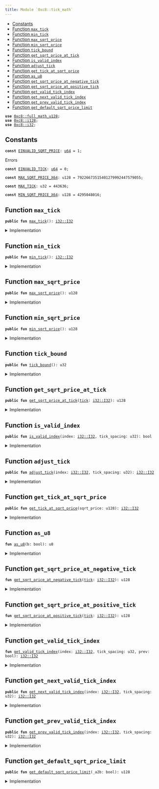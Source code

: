 ```yaml
---
title: Module `0xc8::tick_math`
---
```




-  [Constants](#@Constants_0)
-  [Function `max_tick`](#0xc8_tick_math_max_tick)
-  [Function `min_tick`](#0xc8_tick_math_min_tick)
-  [Function `max_sqrt_price`](#0xc8_tick_math_max_sqrt_price)
-  [Function `min_sqrt_price`](#0xc8_tick_math_min_sqrt_price)
-  [Function `tick_bound`](#0xc8_tick_math_tick_bound)
-  [Function `get_sqrt_price_at_tick`](#0xc8_tick_math_get_sqrt_price_at_tick)
-  [Function `is_valid_index`](#0xc8_tick_math_is_valid_index)
-  [Function `adjust_tick`](#0xc8_tick_math_adjust_tick)
-  [Function `get_tick_at_sqrt_price`](#0xc8_tick_math_get_tick_at_sqrt_price)
-  [Function `as_u8`](#0xc8_tick_math_as_u8)
-  [Function `get_sqrt_price_at_negative_tick`](#0xc8_tick_math_get_sqrt_price_at_negative_tick)
-  [Function `get_sqrt_price_at_positive_tick`](#0xc8_tick_math_get_sqrt_price_at_positive_tick)
-  [Function `get_valid_tick_index`](#0xc8_tick_math_get_valid_tick_index)
-  [Function `get_next_valid_tick_index`](#0xc8_tick_math_get_next_valid_tick_index)
-  [Function `get_prev_valid_tick_index`](#0xc8_tick_math_get_prev_valid_tick_index)
-  [Function `get_default_sqrt_price_limit`](#0xc8_tick_math_get_default_sqrt_price_limit)


<pre><code><b>use</b> <a href="../bfc-system/full_math_u128.md#0xc8_full_math_u128">0xc8::full_math_u128</a>;
<b>use</b> <a href="../bfc-system/i128.md#0xc8_i128">0xc8::i128</a>;
<b>use</b> <a href="../bfc-system/i32.md#0xc8_i32">0xc8::i32</a>;
</code></pre>



<a name="@Constants_0"></a>

## Constants


<a name="0xc8_tick_math_EINVALID_SQRT_PRICE"></a>



<pre><code><b>const</b> <a href="../bfc-system/tick_math.md#0xc8_tick_math_EINVALID_SQRT_PRICE">EINVALID_SQRT_PRICE</a>: <a href="../move-stdlib/u64.md#0x1_u64">u64</a> = 1;
</code></pre>



<a name="0xc8_tick_math_EINVALID_TICK"></a>

Errors


<pre><code><b>const</b> <a href="../bfc-system/tick_math.md#0xc8_tick_math_EINVALID_TICK">EINVALID_TICK</a>: <a href="../move-stdlib/u64.md#0x1_u64">u64</a> = 0;
</code></pre>



<a name="0xc8_tick_math_MAX_SQRT_PRICE_X64"></a>



<pre><code><b>const</b> <a href="../bfc-system/tick_math.md#0xc8_tick_math_MAX_SQRT_PRICE_X64">MAX_SQRT_PRICE_X64</a>: u128 = 79226673515401279992447579055;
</code></pre>



<a name="0xc8_tick_math_MAX_TICK"></a>



<pre><code><b>const</b> <a href="../bfc-system/tick_math.md#0xc8_tick_math_MAX_TICK">MAX_TICK</a>: u32 = 443636;
</code></pre>



<a name="0xc8_tick_math_MIN_SQRT_PRICE_X64"></a>



<pre><code><b>const</b> <a href="../bfc-system/tick_math.md#0xc8_tick_math_MIN_SQRT_PRICE_X64">MIN_SQRT_PRICE_X64</a>: u128 = 4295048016;
</code></pre>



<a name="0xc8_tick_math_max_tick"></a>

## Function `max_tick`



<pre><code><b>public</b> <b>fun</b> <a href="../bfc-system/tick_math.md#0xc8_tick_math_max_tick">max_tick</a>(): <a href="../bfc-system/i32.md#0xc8_i32_I32">i32::I32</a>
</code></pre>



<details>
<summary>Implementation</summary>


<pre><code><b>public</b> <b>fun</b> <a href="../bfc-system/tick_math.md#0xc8_tick_math_max_tick">max_tick</a>(): I32 {
    <a href="../bfc-system/i32.md#0xc8_i32_from">i32::from</a>(<a href="../bfc-system/tick_math.md#0xc8_tick_math_MAX_TICK">MAX_TICK</a>)
}
</code></pre>



</details>

<a name="0xc8_tick_math_min_tick"></a>

## Function `min_tick`



<pre><code><b>public</b> <b>fun</b> <a href="../bfc-system/tick_math.md#0xc8_tick_math_min_tick">min_tick</a>(): <a href="../bfc-system/i32.md#0xc8_i32_I32">i32::I32</a>
</code></pre>



<details>
<summary>Implementation</summary>


<pre><code><b>public</b> <b>fun</b> <a href="../bfc-system/tick_math.md#0xc8_tick_math_min_tick">min_tick</a>(): I32 {
    <a href="../bfc-system/i32.md#0xc8_i32_neg_from">i32::neg_from</a>(<a href="../bfc-system/tick_math.md#0xc8_tick_math_MAX_TICK">MAX_TICK</a>)
}
</code></pre>



</details>

<a name="0xc8_tick_math_max_sqrt_price"></a>

## Function `max_sqrt_price`



<pre><code><b>public</b> <b>fun</b> <a href="../bfc-system/tick_math.md#0xc8_tick_math_max_sqrt_price">max_sqrt_price</a>(): u128
</code></pre>



<details>
<summary>Implementation</summary>


<pre><code><b>public</b> <b>fun</b> <a href="../bfc-system/tick_math.md#0xc8_tick_math_max_sqrt_price">max_sqrt_price</a>(): u128 {
    <a href="../bfc-system/tick_math.md#0xc8_tick_math_MAX_SQRT_PRICE_X64">MAX_SQRT_PRICE_X64</a>
}
</code></pre>



</details>

<a name="0xc8_tick_math_min_sqrt_price"></a>

## Function `min_sqrt_price`



<pre><code><b>public</b> <b>fun</b> <a href="../bfc-system/tick_math.md#0xc8_tick_math_min_sqrt_price">min_sqrt_price</a>(): u128
</code></pre>



<details>
<summary>Implementation</summary>


<pre><code><b>public</b> <b>fun</b> <a href="../bfc-system/tick_math.md#0xc8_tick_math_min_sqrt_price">min_sqrt_price</a>(): u128 {
    <a href="../bfc-system/tick_math.md#0xc8_tick_math_MIN_SQRT_PRICE_X64">MIN_SQRT_PRICE_X64</a>
}
</code></pre>



</details>

<a name="0xc8_tick_math_tick_bound"></a>

## Function `tick_bound`



<pre><code><b>public</b> <b>fun</b> <a href="../bfc-system/tick_math.md#0xc8_tick_math_tick_bound">tick_bound</a>(): u32
</code></pre>



<details>
<summary>Implementation</summary>


<pre><code><b>public</b> <b>fun</b> <a href="../bfc-system/tick_math.md#0xc8_tick_math_tick_bound">tick_bound</a>(): u32 {
    <a href="../bfc-system/tick_math.md#0xc8_tick_math_MAX_TICK">MAX_TICK</a>
}
</code></pre>



</details>

<a name="0xc8_tick_math_get_sqrt_price_at_tick"></a>

## Function `get_sqrt_price_at_tick`



<pre><code><b>public</b> <b>fun</b> <a href="../bfc-system/tick_math.md#0xc8_tick_math_get_sqrt_price_at_tick">get_sqrt_price_at_tick</a>(<a href="../bfc-system/tick.md#0xc8_tick">tick</a>: <a href="../bfc-system/i32.md#0xc8_i32_I32">i32::I32</a>): u128
</code></pre>



<details>
<summary>Implementation</summary>


<pre><code><b>public</b> <b>fun</b> <a href="../bfc-system/tick_math.md#0xc8_tick_math_get_sqrt_price_at_tick">get_sqrt_price_at_tick</a>(<a href="../bfc-system/tick.md#0xc8_tick">tick</a>: I32): u128 {
    <b>assert</b>!(<a href="../bfc-system/i32.md#0xc8_i32_gte">i32::gte</a>(<a href="../bfc-system/tick.md#0xc8_tick">tick</a>, <a href="../bfc-system/tick_math.md#0xc8_tick_math_min_tick">min_tick</a>()) && <a href="../bfc-system/i32.md#0xc8_i32_lte">i32::lte</a>(<a href="../bfc-system/tick.md#0xc8_tick">tick</a>, <a href="../bfc-system/tick_math.md#0xc8_tick_math_max_tick">max_tick</a>()), <a href="../bfc-system/tick_math.md#0xc8_tick_math_EINVALID_TICK">EINVALID_TICK</a>);
    <b>if</b> (<a href="../bfc-system/i32.md#0xc8_i32_is_neg">i32::is_neg</a>(<a href="../bfc-system/tick.md#0xc8_tick">tick</a>)) {
        <a href="../bfc-system/tick_math.md#0xc8_tick_math_get_sqrt_price_at_negative_tick">get_sqrt_price_at_negative_tick</a>(<a href="../bfc-system/tick.md#0xc8_tick">tick</a>)
    } <b>else</b> {
        <a href="../bfc-system/tick_math.md#0xc8_tick_math_get_sqrt_price_at_positive_tick">get_sqrt_price_at_positive_tick</a>(<a href="../bfc-system/tick.md#0xc8_tick">tick</a>)
    }
}
</code></pre>



</details>

<a name="0xc8_tick_math_is_valid_index"></a>

## Function `is_valid_index`



<pre><code><b>public</b> <b>fun</b> <a href="../bfc-system/tick_math.md#0xc8_tick_math_is_valid_index">is_valid_index</a>(index: <a href="../bfc-system/i32.md#0xc8_i32_I32">i32::I32</a>, tick_spacing: u32): bool
</code></pre>



<details>
<summary>Implementation</summary>


<pre><code><b>public</b> <b>fun</b> <a href="../bfc-system/tick_math.md#0xc8_tick_math_is_valid_index">is_valid_index</a>(index: I32, tick_spacing: u32): bool {
    <b>let</b> in_range = <a href="../bfc-system/i32.md#0xc8_i32_gte">i32::gte</a>(index, <a href="../bfc-system/tick_math.md#0xc8_tick_math_min_tick">min_tick</a>()) && <a href="../bfc-system/i32.md#0xc8_i32_lte">i32::lte</a>(index, <a href="../bfc-system/tick_math.md#0xc8_tick_math_max_tick">max_tick</a>());
    in_range && (<a href="../bfc-system/i32.md#0xc8_i32_mod">i32::mod</a>(index, <a href="../bfc-system/i32.md#0xc8_i32_from">i32::from</a>(tick_spacing)) == <a href="../bfc-system/i32.md#0xc8_i32_from">i32::from</a>(0))
}
</code></pre>



</details>

<a name="0xc8_tick_math_adjust_tick"></a>

## Function `adjust_tick`



<pre><code><b>public</b> <b>fun</b> <a href="../bfc-system/tick_math.md#0xc8_tick_math_adjust_tick">adjust_tick</a>(index: <a href="../bfc-system/i32.md#0xc8_i32_I32">i32::I32</a>, tick_spacing: u32): <a href="../bfc-system/i32.md#0xc8_i32_I32">i32::I32</a>
</code></pre>



<details>
<summary>Implementation</summary>


<pre><code><b>public</b> <b>fun</b> <a href="../bfc-system/tick_math.md#0xc8_tick_math_adjust_tick">adjust_tick</a>(index: I32, tick_spacing: u32): I32 {
    <a href="../bfc-system/i32.md#0xc8_i32_mul">i32::mul</a>(<a href="../bfc-system/i32.md#0xc8_i32_div">i32::div</a>(index, <a href="../bfc-system/i32.md#0xc8_i32_from">i32::from</a>(tick_spacing)), <a href="../bfc-system/i32.md#0xc8_i32_from">i32::from</a>(tick_spacing))
}
</code></pre>



</details>

<a name="0xc8_tick_math_get_tick_at_sqrt_price"></a>

## Function `get_tick_at_sqrt_price`



<pre><code><b>public</b> <b>fun</b> <a href="../bfc-system/tick_math.md#0xc8_tick_math_get_tick_at_sqrt_price">get_tick_at_sqrt_price</a>(sqrt_price: u128): <a href="../bfc-system/i32.md#0xc8_i32_I32">i32::I32</a>
</code></pre>



<details>
<summary>Implementation</summary>


<pre><code><b>public</b> <b>fun</b> <a href="../bfc-system/tick_math.md#0xc8_tick_math_get_tick_at_sqrt_price">get_tick_at_sqrt_price</a>(sqrt_price: u128): I32 {
    <b>assert</b>!(sqrt_price &gt;= <a href="../bfc-system/tick_math.md#0xc8_tick_math_MIN_SQRT_PRICE_X64">MIN_SQRT_PRICE_X64</a> && sqrt_price &lt;= <a href="../bfc-system/tick_math.md#0xc8_tick_math_MAX_SQRT_PRICE_X64">MAX_SQRT_PRICE_X64</a>, <a href="../bfc-system/tick_math.md#0xc8_tick_math_EINVALID_SQRT_PRICE">EINVALID_SQRT_PRICE</a>);
    <b>let</b> <b>mut</b> r = sqrt_price;

    <b>let</b> <b>mut</b> msb = 0;

    <b>let</b> <b>mut</b> f: u8 = <a href="../bfc-system/tick_math.md#0xc8_tick_math_as_u8">as_u8</a>(r &gt;= 0x10000000000000000) &lt;&lt; 6; // If r &gt;= 2^64, f = 64 <b>else</b> 0
    msb = msb | f;
    r = r &gt;&gt; f;
    f = <a href="../bfc-system/tick_math.md#0xc8_tick_math_as_u8">as_u8</a>(r &gt;= 0x100000000) &lt;&lt; 5; // 2^32
    msb = msb | f;
    r = r &gt;&gt; f;
    f = <a href="../bfc-system/tick_math.md#0xc8_tick_math_as_u8">as_u8</a>(r &gt;= 0x10000) &lt;&lt; 4; // 2^16
    msb = msb | f;
    r = r &gt;&gt; f;
    f = <a href="../bfc-system/tick_math.md#0xc8_tick_math_as_u8">as_u8</a>(r &gt;= 0x100) &lt;&lt; 3; // 2^8
    msb = msb | f;
    r = r &gt;&gt; f;
    f = <a href="../bfc-system/tick_math.md#0xc8_tick_math_as_u8">as_u8</a>(r &gt;= 0x10) &lt;&lt; 2; // 2^4
    msb = msb | f;
    r = r &gt;&gt; f;
    f = <a href="../bfc-system/tick_math.md#0xc8_tick_math_as_u8">as_u8</a>(r &gt;= 0x4) &lt;&lt; 1; // 2^2
    msb = msb | f;
    r = r &gt;&gt; f;
    f = <a href="../bfc-system/tick_math.md#0xc8_tick_math_as_u8">as_u8</a>(r &gt;= 0x2) &lt;&lt; 0; // 2^0
    msb = msb | f;

    <b>let</b> <b>mut</b> log_2_x32 = <a href="../bfc-system/i128.md#0xc8_i128_shl">i128::shl</a>(<a href="../bfc-system/i128.md#0xc8_i128_sub">i128::sub</a>(<a href="../bfc-system/i128.md#0xc8_i128_from">i128::from</a>((msb <b>as</b> u128)), <a href="../bfc-system/i128.md#0xc8_i128_from">i128::from</a>(64)), 32);

    r = <b>if</b> (msb &gt;= 64) {
        sqrt_price &gt;&gt; (msb - 63)
    } <b>else</b> {
        sqrt_price &lt;&lt; (63 - msb)
    };

    <b>let</b> <b>mut</b> shift = 31;
    <b>while</b> (shift &gt;= 18) {
        r = ((r * r) &gt;&gt; 63);
        f = ((r &gt;&gt; 64) <b>as</b> u8);
        log_2_x32 = <a href="../bfc-system/i128.md#0xc8_i128_or">i128::or</a>(log_2_x32, <a href="../bfc-system/i128.md#0xc8_i128_shl">i128::shl</a>(<a href="../bfc-system/i128.md#0xc8_i128_from">i128::from</a>((f <b>as</b> u128)), shift));
        r = r &gt;&gt; f;
        shift = shift - 1;
    };

    <b>let</b> log_sqrt_10001 = <a href="../bfc-system/i128.md#0xc8_i128_mul">i128::mul</a>(log_2_x32, <a href="../bfc-system/i128.md#0xc8_i128_from">i128::from</a>(59543866431366u128));

    <b>let</b> tick_low = <a href="../bfc-system/i128.md#0xc8_i128_as_i32">i128::as_i32</a>(<a href="../bfc-system/i128.md#0xc8_i128_shr">i128::shr</a>(<a href="../bfc-system/i128.md#0xc8_i128_sub">i128::sub</a>(log_sqrt_10001, <a href="../bfc-system/i128.md#0xc8_i128_from">i128::from</a>(184467440737095516u128)), 64));
    <b>let</b> tick_high = <a href="../bfc-system/i128.md#0xc8_i128_as_i32">i128::as_i32</a>(<a href="../bfc-system/i128.md#0xc8_i128_shr">i128::shr</a>(<a href="../bfc-system/i128.md#0xc8_i128_add">i128::add</a>(log_sqrt_10001, <a href="../bfc-system/i128.md#0xc8_i128_from">i128::from</a>(15793534762490258745u128)), 64));

    <b>if</b> (<a href="../bfc-system/i32.md#0xc8_i32_eq">i32::eq</a>(tick_low, tick_high)) {
        <b>return</b> tick_low
    } <b>else</b> <b>if</b> (<a href="../bfc-system/tick_math.md#0xc8_tick_math_get_sqrt_price_at_tick">get_sqrt_price_at_tick</a>(tick_high) &lt;= sqrt_price) {
        <b>return</b> tick_high
    } <b>else</b> {
        <b>return</b> tick_low
    }
}
</code></pre>



</details>

<a name="0xc8_tick_math_as_u8"></a>

## Function `as_u8`



<pre><code><b>fun</b> <a href="../bfc-system/tick_math.md#0xc8_tick_math_as_u8">as_u8</a>(b: bool): u8
</code></pre>



<details>
<summary>Implementation</summary>


<pre><code><b>fun</b> <a href="../bfc-system/tick_math.md#0xc8_tick_math_as_u8">as_u8</a>(b: bool): u8 {
    <b>if</b> (b) {
        1
    } <b>else</b> {
        0
    }
}
</code></pre>



</details>

<a name="0xc8_tick_math_get_sqrt_price_at_negative_tick"></a>

## Function `get_sqrt_price_at_negative_tick`



<pre><code><b>fun</b> <a href="../bfc-system/tick_math.md#0xc8_tick_math_get_sqrt_price_at_negative_tick">get_sqrt_price_at_negative_tick</a>(<a href="../bfc-system/tick.md#0xc8_tick">tick</a>: <a href="../bfc-system/i32.md#0xc8_i32_I32">i32::I32</a>): u128
</code></pre>



<details>
<summary>Implementation</summary>


<pre><code><b>fun</b> <a href="../bfc-system/tick_math.md#0xc8_tick_math_get_sqrt_price_at_negative_tick">get_sqrt_price_at_negative_tick</a>(<a href="../bfc-system/tick.md#0xc8_tick">tick</a>: I32): u128 {
    <b>let</b> abs_tick = <a href="../bfc-system/i32.md#0xc8_i32_as_u32">i32::as_u32</a>(<a href="../bfc-system/i32.md#0xc8_i32_abs">i32::abs</a>(<a href="../bfc-system/tick.md#0xc8_tick">tick</a>));
    <b>let</b> <b>mut</b> ratio = <b>if</b> (abs_tick & 0x1 != 0) {
        18445821805675392311u128
    } <b>else</b> {
        18446744073709551616u128
    };
    <b>if</b> (abs_tick & 0x2 != 0) {
        ratio = <a href="../bfc-system/full_math_u128.md#0xc8_full_math_u128_mul_shr">full_math_u128::mul_shr</a>(ratio, 18444899583751176498u128, 64u8)
    };
    <b>if</b> (abs_tick & 0x4 != 0) {
        ratio = <a href="../bfc-system/full_math_u128.md#0xc8_full_math_u128_mul_shr">full_math_u128::mul_shr</a>(ratio, 18443055278223354162u128, 64u8);
    };
    <b>if</b> (abs_tick & 0x8 != 0) {
        ratio = <a href="../bfc-system/full_math_u128.md#0xc8_full_math_u128_mul_shr">full_math_u128::mul_shr</a>(ratio, 18439367220385604838u128, 64u8);
    };
    <b>if</b> (abs_tick & 0x10 != 0) {
        ratio = <a href="../bfc-system/full_math_u128.md#0xc8_full_math_u128_mul_shr">full_math_u128::mul_shr</a>(ratio, 18431993317065449817u128, 64u8);
    };
    <b>if</b> (abs_tick & 0x20 != 0) {
        ratio = <a href="../bfc-system/full_math_u128.md#0xc8_full_math_u128_mul_shr">full_math_u128::mul_shr</a>(ratio, 18417254355718160513u128, 64u8);
    };
    <b>if</b> (abs_tick & 0x40 != 0) {
        ratio = <a href="../bfc-system/full_math_u128.md#0xc8_full_math_u128_mul_shr">full_math_u128::mul_shr</a>(ratio, 18387811781193591352u128, 64u8);
    };
    <b>if</b> (abs_tick & 0x80 != 0) {
        ratio = <a href="../bfc-system/full_math_u128.md#0xc8_full_math_u128_mul_shr">full_math_u128::mul_shr</a>(ratio, 18329067761203520168u128, 64u8);
    };
    <b>if</b> (abs_tick & 0x100 != 0) {
        ratio = <a href="../bfc-system/full_math_u128.md#0xc8_full_math_u128_mul_shr">full_math_u128::mul_shr</a>(ratio, 18212142134806087854u128, 64u8);
    };
    <b>if</b> (abs_tick & 0x200 != 0) {
        ratio = <a href="../bfc-system/full_math_u128.md#0xc8_full_math_u128_mul_shr">full_math_u128::mul_shr</a>(ratio, 17980523815641551639u128, 64u8);
    };
    <b>if</b> (abs_tick & 0x400 != 0) {
        ratio = <a href="../bfc-system/full_math_u128.md#0xc8_full_math_u128_mul_shr">full_math_u128::mul_shr</a>(ratio, 17526086738831147013u128, 64u8);
    };
    <b>if</b> (abs_tick & 0x800 != 0) {
        ratio = <a href="../bfc-system/full_math_u128.md#0xc8_full_math_u128_mul_shr">full_math_u128::mul_shr</a>(ratio, 16651378430235024244u128, 64u8);
    };
    <b>if</b> (abs_tick & 0x1000 != 0) {
        ratio = <a href="../bfc-system/full_math_u128.md#0xc8_full_math_u128_mul_shr">full_math_u128::mul_shr</a>(ratio, 15030750278693429944u128, 64u8);
    };
    <b>if</b> (abs_tick & 0x2000 != 0) {
        ratio = <a href="../bfc-system/full_math_u128.md#0xc8_full_math_u128_mul_shr">full_math_u128::mul_shr</a>(ratio, 12247334978882834399u128, 64u8);
    };
    <b>if</b> (abs_tick & 0x4000 != 0) {
        ratio = <a href="../bfc-system/full_math_u128.md#0xc8_full_math_u128_mul_shr">full_math_u128::mul_shr</a>(ratio, 8131365268884726200u128, 64u8);
    };
    <b>if</b> (abs_tick & 0x8000 != 0) {
        ratio = <a href="../bfc-system/full_math_u128.md#0xc8_full_math_u128_mul_shr">full_math_u128::mul_shr</a>(ratio, 3584323654723342297u128, 64u8);
    };
    <b>if</b> (abs_tick & 0x10000 != 0) {
        ratio = <a href="../bfc-system/full_math_u128.md#0xc8_full_math_u128_mul_shr">full_math_u128::mul_shr</a>(ratio, 696457651847595233u128, 64u8);
    };
    <b>if</b> (abs_tick & 0x20000 != 0) {
        ratio = <a href="../bfc-system/full_math_u128.md#0xc8_full_math_u128_mul_shr">full_math_u128::mul_shr</a>(ratio, 26294789957452057u128, 64u8);
    };
    <b>if</b> (abs_tick & 0x40000 != 0) {
        ratio = <a href="../bfc-system/full_math_u128.md#0xc8_full_math_u128_mul_shr">full_math_u128::mul_shr</a>(ratio, 37481735321082u128, 64u8);
    };

    ratio
}
</code></pre>



</details>

<a name="0xc8_tick_math_get_sqrt_price_at_positive_tick"></a>

## Function `get_sqrt_price_at_positive_tick`



<pre><code><b>fun</b> <a href="../bfc-system/tick_math.md#0xc8_tick_math_get_sqrt_price_at_positive_tick">get_sqrt_price_at_positive_tick</a>(<a href="../bfc-system/tick.md#0xc8_tick">tick</a>: <a href="../bfc-system/i32.md#0xc8_i32_I32">i32::I32</a>): u128
</code></pre>



<details>
<summary>Implementation</summary>


<pre><code><b>fun</b> <a href="../bfc-system/tick_math.md#0xc8_tick_math_get_sqrt_price_at_positive_tick">get_sqrt_price_at_positive_tick</a>(<a href="../bfc-system/tick.md#0xc8_tick">tick</a>: I32): u128 {
    <b>let</b> abs_tick = <a href="../bfc-system/i32.md#0xc8_i32_as_u32">i32::as_u32</a>(<a href="../bfc-system/i32.md#0xc8_i32_abs">i32::abs</a>(<a href="../bfc-system/tick.md#0xc8_tick">tick</a>));
    <b>let</b> <b>mut</b> ratio = <b>if</b> (abs_tick & 0x1 != 0) {
        79232123823359799118286999567u128
    } <b>else</b> {
        79228162514264337593543950336u128
    };

    <b>if</b> (abs_tick & 0x2 != 0) {
        ratio = <a href="../bfc-system/full_math_u128.md#0xc8_full_math_u128_mul_shr">full_math_u128::mul_shr</a>(ratio, 79236085330515764027303304731u128, 96u8)
    };
    <b>if</b> (abs_tick & 0x4 != 0) {
        ratio = <a href="../bfc-system/full_math_u128.md#0xc8_full_math_u128_mul_shr">full_math_u128::mul_shr</a>(ratio, 79244008939048815603706035061u128, 96u8)
    };
    <b>if</b> (abs_tick & 0x8 != 0) {
        ratio = <a href="../bfc-system/full_math_u128.md#0xc8_full_math_u128_mul_shr">full_math_u128::mul_shr</a>(ratio, 79259858533276714757314932305u128, 96u8)
    };
    <b>if</b> (abs_tick & 0x10 != 0) {
        ratio = <a href="../bfc-system/full_math_u128.md#0xc8_full_math_u128_mul_shr">full_math_u128::mul_shr</a>(ratio, 79291567232598584799939703904u128, 96u8)
    };
    <b>if</b> (abs_tick & 0x20 != 0) {
        ratio = <a href="../bfc-system/full_math_u128.md#0xc8_full_math_u128_mul_shr">full_math_u128::mul_shr</a>(ratio, 79355022692464371645785046466u128, 96u8)
    };
    <b>if</b> (abs_tick & 0x40 != 0) {
        ratio = <a href="../bfc-system/full_math_u128.md#0xc8_full_math_u128_mul_shr">full_math_u128::mul_shr</a>(ratio, 79482085999252804386437311141u128, 96u8)
    };
    <b>if</b> (abs_tick & 0x80 != 0) {
        ratio = <a href="../bfc-system/full_math_u128.md#0xc8_full_math_u128_mul_shr">full_math_u128::mul_shr</a>(ratio, 79736823300114093921829183326u128, 96u8)
    };
    <b>if</b> (abs_tick & 0x100 != 0) {
        ratio = <a href="../bfc-system/full_math_u128.md#0xc8_full_math_u128_mul_shr">full_math_u128::mul_shr</a>(ratio, 80248749790819932309965073892u128, 96u8)
    };
    <b>if</b> (abs_tick & 0x200 != 0) {
        ratio = <a href="../bfc-system/full_math_u128.md#0xc8_full_math_u128_mul_shr">full_math_u128::mul_shr</a>(ratio, 81282483887344747381513967011u128, 96u8)
    };
    <b>if</b> (abs_tick & 0x400 != 0) {
        ratio = <a href="../bfc-system/full_math_u128.md#0xc8_full_math_u128_mul_shr">full_math_u128::mul_shr</a>(ratio, 83390072131320151908154831281u128, 96u8)
    };
    <b>if</b> (abs_tick & 0x800 != 0) {
        ratio = <a href="../bfc-system/full_math_u128.md#0xc8_full_math_u128_mul_shr">full_math_u128::mul_shr</a>(ratio, 87770609709833776024991924138u128, 96u8)
    };
    <b>if</b> (abs_tick & 0x1000 != 0) {
        ratio = <a href="../bfc-system/full_math_u128.md#0xc8_full_math_u128_mul_shr">full_math_u128::mul_shr</a>(ratio, 97234110755111693312479820773u128, 96u8)
    };
    <b>if</b> (abs_tick & 0x2000 != 0) {
        ratio = <a href="../bfc-system/full_math_u128.md#0xc8_full_math_u128_mul_shr">full_math_u128::mul_shr</a>(ratio, 119332217159966728226237229890u128, 96u8)
    };
    <b>if</b> (abs_tick & 0x4000 != 0) {
        ratio = <a href="../bfc-system/full_math_u128.md#0xc8_full_math_u128_mul_shr">full_math_u128::mul_shr</a>(ratio, 179736315981702064433883588727u128, 96u8)
    };
    <b>if</b> (abs_tick & 0x8000 != 0) {
        ratio = <a href="../bfc-system/full_math_u128.md#0xc8_full_math_u128_mul_shr">full_math_u128::mul_shr</a>(ratio, 407748233172238350107850275304u128, 96u8)
    };
    <b>if</b> (abs_tick & 0x10000 != 0) {
        ratio = <a href="../bfc-system/full_math_u128.md#0xc8_full_math_u128_mul_shr">full_math_u128::mul_shr</a>(ratio, 2098478828474011932436660412517u128, 96u8)
    };
    <b>if</b> (abs_tick & 0x20000 != 0) {
        ratio = <a href="../bfc-system/full_math_u128.md#0xc8_full_math_u128_mul_shr">full_math_u128::mul_shr</a>(ratio, 55581415166113811149459800483533u128, 96u8)
    };
    <b>if</b> (abs_tick & 0x40000 != 0) {
        ratio = <a href="../bfc-system/full_math_u128.md#0xc8_full_math_u128_mul_shr">full_math_u128::mul_shr</a>(ratio, 38992368544603139932233054999993551u128, 96u8)
    };

    ratio &gt;&gt; 32
}
</code></pre>



</details>

<a name="0xc8_tick_math_get_valid_tick_index"></a>

## Function `get_valid_tick_index`



<pre><code><b>fun</b> <a href="../bfc-system/tick_math.md#0xc8_tick_math_get_valid_tick_index">get_valid_tick_index</a>(index: <a href="../bfc-system/i32.md#0xc8_i32_I32">i32::I32</a>, tick_spacing: u32, prev: bool): <a href="../bfc-system/i32.md#0xc8_i32_I32">i32::I32</a>
</code></pre>



<details>
<summary>Implementation</summary>


<pre><code><b>fun</b> <a href="../bfc-system/tick_math.md#0xc8_tick_math_get_valid_tick_index">get_valid_tick_index</a>(index: I32, tick_spacing: u32, prev: bool): I32 {
    <b>if</b> (<a href="../bfc-system/tick_math.md#0xc8_tick_math_is_valid_index">is_valid_index</a>(index, tick_spacing)) {
        index
    } <b>else</b> {
        <b>let</b> spacing = <a href="../bfc-system/i32.md#0xc8_i32_from">i32::from</a>(tick_spacing);
        <b>let</b> valid_index = <a href="../bfc-system/i32.md#0xc8_i32_sub">i32::sub</a>(index, <a href="../bfc-system/i32.md#0xc8_i32_mod">i32::mod</a>(index, spacing));
        <b>if</b> (prev) {
            <a href="../bfc-system/i32.md#0xc8_i32_sub">i32::sub</a>(valid_index, spacing)
        } <b>else</b> {
            <a href="../bfc-system/i32.md#0xc8_i32_add">i32::add</a>(valid_index, spacing)
        }
    }
}
</code></pre>



</details>

<a name="0xc8_tick_math_get_next_valid_tick_index"></a>

## Function `get_next_valid_tick_index`



<pre><code><b>public</b> <b>fun</b> <a href="../bfc-system/tick_math.md#0xc8_tick_math_get_next_valid_tick_index">get_next_valid_tick_index</a>(index: <a href="../bfc-system/i32.md#0xc8_i32_I32">i32::I32</a>, tick_spacing: u32): <a href="../bfc-system/i32.md#0xc8_i32_I32">i32::I32</a>
</code></pre>



<details>
<summary>Implementation</summary>


<pre><code><b>public</b> <b>fun</b> <a href="../bfc-system/tick_math.md#0xc8_tick_math_get_next_valid_tick_index">get_next_valid_tick_index</a>(index: I32, tick_spacing: u32): I32 {
    <a href="../bfc-system/tick_math.md#0xc8_tick_math_get_valid_tick_index">get_valid_tick_index</a>(index, tick_spacing, <b>false</b>)
}
</code></pre>



</details>

<a name="0xc8_tick_math_get_prev_valid_tick_index"></a>

## Function `get_prev_valid_tick_index`



<pre><code><b>public</b> <b>fun</b> <a href="../bfc-system/tick_math.md#0xc8_tick_math_get_prev_valid_tick_index">get_prev_valid_tick_index</a>(index: <a href="../bfc-system/i32.md#0xc8_i32_I32">i32::I32</a>, tick_spacing: u32): <a href="../bfc-system/i32.md#0xc8_i32_I32">i32::I32</a>
</code></pre>



<details>
<summary>Implementation</summary>


<pre><code><b>public</b> <b>fun</b> <a href="../bfc-system/tick_math.md#0xc8_tick_math_get_prev_valid_tick_index">get_prev_valid_tick_index</a>(index: I32, tick_spacing: u32): I32 {
    <a href="../bfc-system/tick_math.md#0xc8_tick_math_get_valid_tick_index">get_valid_tick_index</a>(index, tick_spacing, <b>true</b>)
}
</code></pre>



</details>

<a name="0xc8_tick_math_get_default_sqrt_price_limit"></a>

## Function `get_default_sqrt_price_limit`



<pre><code><b>public</b> <b>fun</b> <a href="../bfc-system/tick_math.md#0xc8_tick_math_get_default_sqrt_price_limit">get_default_sqrt_price_limit</a>(_a2b: bool): u128
</code></pre>



<details>
<summary>Implementation</summary>


<pre><code><b>public</b> <b>fun</b> <a href="../bfc-system/tick_math.md#0xc8_tick_math_get_default_sqrt_price_limit">get_default_sqrt_price_limit</a>(_a2b: bool): u128 {
    <b>if</b> (_a2b) {
        <a href="../bfc-system/tick_math.md#0xc8_tick_math_min_sqrt_price">min_sqrt_price</a>()
    } <b>else</b> {
        <a href="../bfc-system/tick_math.md#0xc8_tick_math_max_sqrt_price">max_sqrt_price</a>()
    }
}
</code></pre>



</details>
